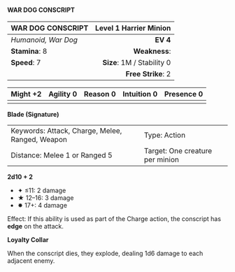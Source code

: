 #### WAR DOG CONSCRIPT

| WAR DOG CONSCRIPT   | **Level 1 Harrier Minion** |
| :------------------ | -------------------------: |
| *Humanoid, War Dog* |                   **EV 4** |
| **Stamina**: 8      |              **Weakness**: |
| **Speed**: 7        | **Size**: 1M / Stability 0 |
|                     |         **Free Strike**: 2 |

| **Might** +2 | **Agility** 0 | **Reason** 0 | **Intuition** 0 | **Presence** 0 |
| ------------ | ------------- | ------------ | --------------- | -------------- |
|              |               |              |                 |                |

**Blade (Signature)**

|                                                 |                                 |
| :---------------------------------------------- | :------------------------------ |
| Keywords: Attack, Charge, Melee, Ranged, Weapon | Type: Action                    |
| Distance: Melee 1 or Ranged 5                   | Target: One creature per minion |

**2d10 + 2**

- ✦ ≤11: 2 damage
- ★ 12–16: 3 damage
- ✸ 17+: 4 damage

Effect: If this ability is used as part of the Charge action, the conscript has **edge** on the attack.

**Loyalty Collar**

When the conscript dies, they explode, dealing 1d6 damage to each adjacent enemy.
